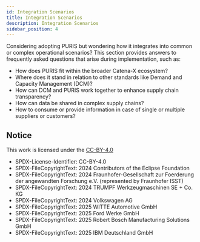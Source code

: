 ```yaml
---
id: Integration Scenarios
title: Integration Scenarios
description: Integration Scenarios
sidebar_position: 4
---
```


Considering adopting PURIS but wondering how it integrates into common or complex operational scenarios? This section provides answers to frequently asked questions that arise during implementation, such as:

- How does PURIS fit within the broader Catena-X ecosystem?
- Where does it stand in relation to other standards like Demand and Capacity Management (DCM)?
- How can DCM and PURIS work together to enhance supply chain transparency?
- How can data be shared in complex supply chains?
- How to consume or provide information in case of single or multiple suppliers or customers?

## Notice

This work is licensed under the [CC-BY-4.0](https://creativecommons.org/licenses/by/4.0/legalcode)

- SPDX-License-Identifier: CC-BY-4.0  
- SPDX-FileCopyrightText: 2024 Contributors of the Eclipse Foundation  
- SPDX-FileCopyrightText: 2024 Fraunhofer-Gesellschaft zur Foerderung der angewandten Forschung e.V. (represented by Fraunhofer ISST)  
- SPDX-FileCopyrightText: 2024 TRUMPF Werkzeugmaschinen SE + Co. KG  
- SPDX-FileCopyrightText: 2024 Volkswagen AG  
- SPDX-FileCopyrightText: 2025 WITTE Automotive GmbH  
- SPDX-FileCopyrightText: 2025 Ford Werke GmbH  
- SPDX-FileCopyrightText: 2025 Robert Bosch Manufacturing Solutions GmbH  
- SPDX-FileCopyrightText: 2025 IBM Deutschland GmbH  
